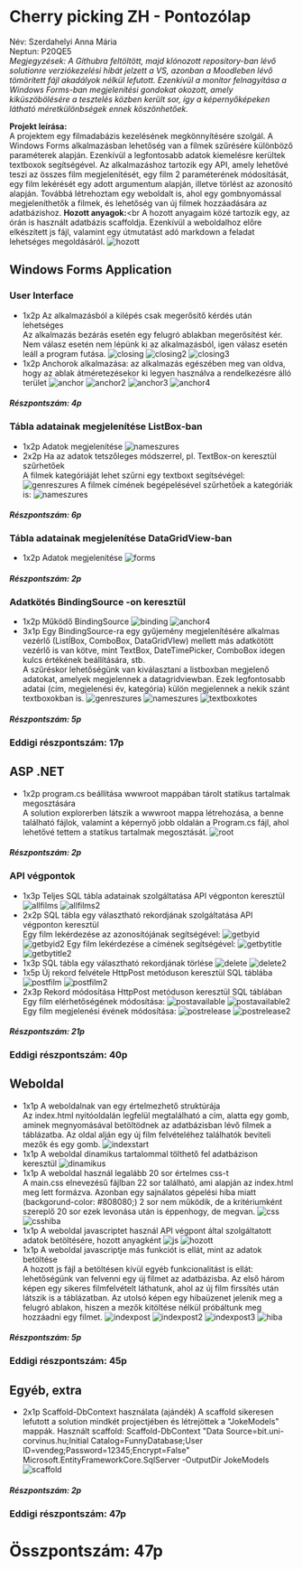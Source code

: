 # Cherry picking ZH - Pontozólap
Név: Szerdahelyi Anna Mária<br>
Neptun: P20QE5<br>
*Megjegyzések: A Githubra feltöltött, majd klónozott repository-ban lévő solutionre verziókezelési hibát jelzett a VS, azonban a Moodleben lévő tömörített fájl akadályok nélkül lefutott. Ezenkívül a monitor felnagyítása a Windows Forms-ban megjelenítési gondokat okozott, amely kiküszöbölésére a tesztelés közben került sor, így a képernyőképeken látható méretkülönbségek ennek köszönhetőek.*

**Projekt leírása:**<br>
A projektem egy filmadabázis kezelésének megkönnyítésére szolgál. A Windows Forms alkalmazásban lehetőség van a filmek szűrésére különböző paraméterek alapján. Ezenkívül a legfontosabb adatok kiemelésre kerültek textboxok segítségével. Az alkalmazáshoz tartozik egy API, amely lehetővé teszi az összes film megjelenítését, egy film 2 paraméterének módosítását, egy film lekérését egy adott argumentum alapján, illetve törlést az azonosító alapján. Továbbá létrehoztam egy weboldalt is, ahol egy gombnyomással megjeleníthetők a filmek, és lehetőség van új filmek hozzáadására az adatbázishoz.
**Hozott anyagok:**<br
  A hozott anyagaim közé tartozik egy, az órán is használt adatbázis scaffoldja. Ezenkívül a weboldalhoz előre elkészített js fájl, valamint egy útmutatást adó markdown a feladat lehetséges megoldásáról.
  ![hozott](https://github.com/user-attachments/assets/103ff0ba-977c-44ae-a9c3-819582020a99)
## Windows Forms Application
### User Interface
- 1x2p Az alkalmazásból a kilépés csak megerősítő kérdés után lehetséges<br>
Az alkalmazás bezárás esetén egy felugró ablakban megerősítést kér. Nem válasz esetén nem lépünk ki az alkalmazásból, igen válasz esetén leáll a program futása.
  ![closing](https://github.com/user-attachments/assets/a2c3e45c-3ec6-48fe-8f63-3fce9019719e)
  ![closing2](https://github.com/user-attachments/assets/fbbda9c1-e79f-42cd-adb0-f6471a6a63f2)
  ![closing3](https://github.com/user-attachments/assets/65ce31d2-eaa2-40b7-972c-f3f54919701e)
- 1x2p Anchorok alkalmazása: az alkalmazás egészében meg van oldva, hogy az ablak átméretezésekor ki legyen használva a rendelkezésre álló terület
  ![anchor](https://github.com/user-attachments/assets/52c82b25-f425-4e96-8cd9-8bdf0c592817)
  ![anchor2](https://github.com/user-attachments/assets/b8e7009f-2f9c-4451-9d3c-3bd587a4261e)
  ![anchor3](https://github.com/user-attachments/assets/f3dedc08-599b-4215-a920-fb552c2dfb15)
  ![anchor4](https://github.com/user-attachments/assets/a6f1f070-661f-4e0a-9ba7-96db3fc42ee2)
#### *Részpontszám: 4p*
### Tábla adatainak megjelenítése ListBox-ban
- 1x2p Adatok megjelenítése
  ![nameszures](https://github.com/user-attachments/assets/4f925fc8-f755-4416-a273-295163f2a02a)
- 2x2p Ha az adatok tetszőleges módszerrel, pl. TextBox-on keresztül szűrhetőek<br>
A filmek kategóriáját lehet szűrni egy textboxt segítsévégel:
  ![genreszures](https://github.com/user-attachments/assets/11a11c8c-a1ac-4d19-b338-909adc091702)
A filmek címének begépelésével szűrhetőek a kategóriák is:
  ![nameszures](https://github.com/user-attachments/assets/47cf49c1-30cb-4580-89a1-8bc74f8a4c56)
#### *Részpontszám: 6p*
### Tábla adatainak megjelenítése DataGridView-ban
- 1x2p Adatok megjelenítése
   ![forms](https://github.com/user-attachments/assets/959849d9-5f52-4bd8-9b76-e4ef203e06fa)

#### *Részpontszám: 2p*
### Adatkötés BindingSource -on keresztül
- 1x2p Működő BindingSource
  ![binding](https://github.com/user-attachments/assets/41f999df-faf6-4fb9-a37e-9a217c9270d4)
  ![anchor4](https://github.com/user-attachments/assets/6f92f0b4-d492-4adb-b2a1-4524c252f408)
- 3x1p Egy BindingSource-ra egy gyűjemény megjelenítésére alkalmas vezérlő (ListÍBox, ComboBox, DataGridVIew) mellett más adatkötött vezérlő is van kötve, mint TextBox, DateTimePicker, ComboBox idegen kulcs értékének beállítására, stb.<br>
A szűréskor lehetőségünk van kiválasztani a listboxban megjelenő adatokat, amelyek megjelennek a datagridviewban. Ezek legfontosabb adatai (cím, megjelenési év, kategória) külön megjelennek a nekik szánt textboxokban is.
  ![genreszures](https://github.com/user-attachments/assets/0366a17e-2c93-481e-a073-f8045c816304)
  ![nameszures](https://github.com/user-attachments/assets/ee7ef6f0-e509-40c8-b8eb-3879fa195b40)
  ![textboxkotes](https://github.com/user-attachments/assets/aed31f8d-f67a-4ce2-a223-f03fcd146872)
#### *Részpontszám: 5p*
### **Eddigi részpontszám: 17p**
## ASP .NET
- 1x2p program.cs beállítása wwwroot mappában tárolt statikus tartalmak megosztására<br>
A solution explorerben látszik a wwwroot mappa létrehozása, a benne található fájlok, valamint a képernyő jobb oldalán a Program.cs fájl, ahol lehetővé tettem a statikus tartalmak megosztását.
  ![root](https://github.com/user-attachments/assets/b4f1377b-64d0-477a-bc78-f611fea4f768)
#### *Részpontszám: 2p*
### API végpontok
- 1x3p Teljes SQL tábla adatainak szolgáltatása API végponton keresztül
  ![allfilms](https://github.com/user-attachments/assets/356259a0-bc9d-453a-a52a-05eb5bf3a9e2)
  ![allfilms2](https://github.com/user-attachments/assets/c69d53ec-e116-46be-9cd7-147164dc7219)
- 2x2p SQL tábla egy választható rekordjának szolgáltatása API végponton keresztül<br>
Egy film lekérdezése az azonosítójának segítségével:
  ![getbyid](https://github.com/user-attachments/assets/35a58d35-32c5-435b-960c-e669a777324c)
  ![getbyid2](https://github.com/user-attachments/assets/b8c3cab4-1212-438f-9613-2720c2272157)
Egy film lekérdezése a címének segítségével:
  ![getbytitle](https://github.com/user-attachments/assets/13611e6b-d50c-489e-9dce-6976cccda83e)
  ![getbytitle2](https://github.com/user-attachments/assets/37390102-49bc-4857-a985-1e040fdeabc6)
- 1x3p SQL tábla egy választható rekordjának törlése
  ![delete](https://github.com/user-attachments/assets/9fbfb415-73e9-4887-9456-4b54028ded9c)
  ![delete2](https://github.com/user-attachments/assets/c8cb0185-eceb-4669-b3de-2fabb84f415a)
- 1x5p Új rekord felvétele HttpPost metóduson keresztül SQL táblába
  ![postfilm](https://github.com/user-attachments/assets/25f4d640-b6c4-4b35-b70b-3cd301fd4120)
  ![postfilm2](https://github.com/user-attachments/assets/cdb15acb-05f0-4a29-adcc-ba8976d66962)
- 2x3p Rekord módosítása HttpPost metóduson keresztül SQL táblában<br>
Egy film elérhetőségének módosítása:
  ![postavailable](https://github.com/user-attachments/assets/98607f13-9c0d-4131-bbbe-cc389aa91084)
  ![postavailable2](https://github.com/user-attachments/assets/0acb0fba-4a23-4f1d-aa7e-43c9eb3f5554)
Egy film megjelenési évének módosítása:
  ![postrelease](https://github.com/user-attachments/assets/cf7d80f9-f11a-4670-959d-f0cca9bce813)
  ![postrelease2](https://github.com/user-attachments/assets/d9a773ec-65e7-4142-af13-933949bbc8ed)
#### *Részpontszám: 21p*
### **Eddigi részpontszám: 40p**
## Weboldal
- 1x1p A weboldalnak van egy értelmezhető struktúrája<br>
Az index.html nyitóoldalán legfelül megtalálható a cím, alatta egy gomb, aminek megnyomásával betöltödnek az adatbázisban lévő filmek a táblázatba. Az oldal alján egy új film felvételéhez találhatók beviteli mezők és egy gomb.
 ![indexstart](https://github.com/user-attachments/assets/9b216d16-280a-40a6-80dc-30cfd2969686)
- 1x1p A weboldal dinamikus tartalommal tölthető fel adatbázison keresztül
  ![dinamikus](https://github.com/user-attachments/assets/c41631ee-675c-4deb-aa3f-e2779b9a3159)
- 1x1p A weboldal használ legalább 20 sor értelmes css-t<br>
  A main.css elnevezésű fájlban 22 sor található, ami alapján az index.html meg lett formázva. Azonban egy sajnálatos gépelési hiba miatt (backgorund-color: #808080;) 2 sor nem működik, de a kritériumként szereplő 20 sor ezek levonása után is éppenhogy, de megvan.
  ![css](https://github.com/user-attachments/assets/84146d2e-9046-46c9-9703-6ce5af2d2efc)
  ![csshiba](https://github.com/user-attachments/assets/b2111a99-5ef0-4701-a0eb-e3611990df25)
- 1x1p A weboldal javascriptet használ API végpont által szolgáltatott adatok betöltésére, hozott anyagként
  ![js](https://github.com/user-attachments/assets/f4d413cd-a034-4fcd-93b3-1e91ec1b1f16)
  ![hozott](https://github.com/user-attachments/assets/b36c8717-5fa6-43f4-ad80-0512ca3d6b18)
- 1x1p A weboldal javascriptje más funkciót is ellát, mint az adatok betöltése<br>
A hozott js fájl a betöltésen kívül egyéb funkcionalitást is ellát: lehetőségünk van felvenni egy új filmet az adatbázisba. Az első három képen egy sikeres filmfelvételt láthatunk, ahol az új film firssítés után látszik is a táblázatban. Az utolsó képen egy hibaüzenet jelenik meg a felugró ablakon, hiszen a mezők kitöltése nélkül próbáltunk meg hozzáadni egy filmet.
  ![indexpost](https://github.com/user-attachments/assets/101380ae-4426-45f1-b0b5-cd5d130e243c)
  ![indexpost2](https://github.com/user-attachments/assets/04f8738c-cbc1-4829-bba6-1e7e44b5b215)
  ![indexpost3](https://github.com/user-attachments/assets/4ffd6356-9507-4ae2-bdef-746bea9d29f9)
  ![hiba](https://github.com/user-attachments/assets/b47283c3-2e78-404f-835c-26f739455ddb)
#### *Részpontszám: 5p*
### **Eddigi részpontszám: 45p**
## Egyéb, extra
- 2x1p Scaffold-DbContext használata (ajándék)
  A scaffold sikeresen lefutott a solution mindkét projectjében és létrejöttek a "JokeModels" mappák.
  Használt scaffold: Scaffold-DbContext "Data Source=bit.uni-corvinus.hu;Initial Catalog=FunnyDatabase;User ID=vendeg;Password=12345;Encrypt=False" Microsoft.EntityFrameworkCore.SqlServer -OutputDir JokeModels
  ![scaffold](https://github.com/user-attachments/assets/7f70eeca-9a06-4e1f-b8a9-31395669548c)
#### *Részpontszám: 2p*
### **Eddigi részpontszám: 47p**
# **Összpontszám: 47p**
